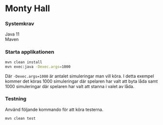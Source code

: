 # Monty Hall

### Systemkrav
Java 11 <br>
Maven

### Starta applikationen
```bash
mvn clean install
mvn exec:java -Dexec.args=1000
```

Där `-Dexec.args=1000` är antalet simuleringar man vill köra. 
I detta exempel kommer det köras 1000 simuleringar där spelaren har valt att byta låda 
samt 1000 simuleringar där spelaren har valt att stanna i valet av låda. 


### Testning
Använd följande kommando för att köra testerna.

```bash
mvn clean test
```
